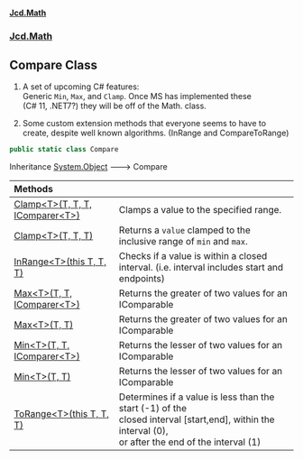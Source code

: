 #### [Jcd.Math](index.md 'index')
### [Jcd.Math](Jcd.Math.md 'Jcd.Math')

## Compare Class

1. A set of upcoming C# features:  
   Generic `Min`, `Max`, and `Clamp`. Once MS has implemented these  
   (C# 11, .NET7?) they will be off of the Math. class.  
  
2. Some custom extension methods that everyone seems to have to  
   create, despite well known algorithms. (InRange and CompareToRange)

```csharp
public static class Compare
```

Inheritance [System.Object](https://docs.microsoft.com/en-us/dotnet/api/System.Object 'System.Object') &#129106; Compare

| Methods | |
| :--- | :--- |
| [Clamp&lt;T&gt;(T, T, T, IComparer&lt;T&gt;)](Jcd.Math.Compare.Clamp_T_(T,T,T,System.Collections.Generic.IComparer_T_).md 'Jcd.Math.Compare.Clamp<T>(T, T, T, System.Collections.Generic.IComparer<T>)') | Clamps a value to the specified range. |
| [Clamp&lt;T&gt;(T, T, T)](Jcd.Math.Compare.Clamp_T_(T,T,T).md 'Jcd.Math.Compare.Clamp<T>(T, T, T)') | Returns a `value` clamped to the inclusive range of `min` and `max`. |
| [InRange&lt;T&gt;(this T, T, T)](Jcd.Math.Compare.InRange_T_(thisT,T,T).md 'Jcd.Math.Compare.InRange<T>(this T, T, T)') | Checks if a value is within a closed interval. (i.e. interval includes start and endpoints) |
| [Max&lt;T&gt;(T, T, IComparer&lt;T&gt;)](Jcd.Math.Compare.Max_T_(T,T,System.Collections.Generic.IComparer_T_).md 'Jcd.Math.Compare.Max<T>(T, T, System.Collections.Generic.IComparer<T>)') | Returns the greater of two values for an IComparable<T> |
| [Max&lt;T&gt;(T, T)](Jcd.Math.Compare.Max_T_(T,T).md 'Jcd.Math.Compare.Max<T>(T, T)') | Returns the greater of two values for an IComparable<T> |
| [Min&lt;T&gt;(T, T, IComparer&lt;T&gt;)](Jcd.Math.Compare.Min_T_(T,T,System.Collections.Generic.IComparer_T_).md 'Jcd.Math.Compare.Min<T>(T, T, System.Collections.Generic.IComparer<T>)') | Returns the lesser of two values for an IComparable<T> |
| [Min&lt;T&gt;(T, T)](Jcd.Math.Compare.Min_T_(T,T).md 'Jcd.Math.Compare.Min<T>(T, T)') | Returns the lesser of two values for an IComparable<T> |
| [ToRange&lt;T&gt;(this T, T, T)](Jcd.Math.Compare.ToRange_T_(thisT,T,T).md 'Jcd.Math.Compare.ToRange<T>(this T, T, T)') | Determines if a value is less than the start (-1) of the<br/>closed interval [start,end], within the interval (0),<br/>or after the end of the interval (1) |
